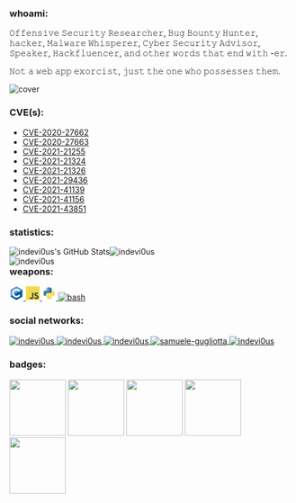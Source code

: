 <h3 id="whoami">
  whoami:
</h3>
<p>
  𝙾𝚏𝚏𝚎𝚗𝚜𝚒𝚟𝚎 𝚂𝚎𝚌𝚞𝚛𝚒𝚝𝚢 𝚁𝚎𝚜𝚎𝚊𝚛𝚌𝚑𝚎𝚛, 𝙱𝚞𝚐 𝙱𝚘𝚞𝚗𝚝𝚢 𝙷𝚞𝚗𝚝𝚎𝚛, 𝚑𝚊𝚌𝚔𝚎𝚛, 𝙼𝚊𝚕𝚠𝚊𝚛𝚎 𝚆𝚑𝚒𝚜𝚙𝚎𝚛𝚎𝚛, 𝙲𝚢𝚋𝚎𝚛 𝚂𝚎𝚌𝚞𝚛𝚒𝚝𝚢 𝙰𝚍𝚟𝚒𝚜𝚘𝚛, 𝚂𝚙𝚎𝚊𝚔𝚎𝚛, 𝙷𝚊𝚌𝚔𝚏𝚕𝚞𝚎𝚗𝚌𝚎𝚛, 𝚊𝚗𝚍 𝚘𝚝𝚑𝚎𝚛 𝚠𝚘𝚛𝚍𝚜 𝚝𝚑𝚊𝚝 𝚎𝚗𝚍 𝚠𝚒𝚝𝚑 -𝚎𝚛.
</p>
<p>
  𝙽𝚘𝚝 𝚊 𝚠𝚎𝚋 𝚊𝚙𝚙 𝚎𝚡𝚘𝚛𝚌𝚒𝚜𝚝, 𝚓𝚞𝚜𝚝 𝚝𝚑𝚎 𝚘𝚗𝚎 𝚠𝚑𝚘 𝚙𝚘𝚜𝚜𝚎𝚜𝚜𝚎𝚜 𝚝𝚑𝚎𝚖.
</p>
<img src="https://c.tenor.com/6IoEZ4qrt1YAAAAC/asta-demon.gif" alt="cover" />

<h3>
  CVE(s):
</h3>
<ul>
  <li>
    <a href="https://nvd.nist.gov/vuln/detail/CVE-2020-27662">CVE-2020-27662
    </a>
  </li>
  <li>
    <a href="https://nvd.nist.gov/vuln/detail/CVE-2020-27663">CVE-2020-27663</a>
  </li>
  <li>
    <a href="https://nvd.nist.gov/vuln/detail/CVE-2021-21255">CVE-2021-21255</a>
  </li>
  <li>
    <a href="https://nvd.nist.gov/vuln/detail/CVE-2021-21324">CVE-2021-21324</a>
  </li>
  <li>
    <a href="https://nvd.nist.gov/vuln/detail/CVE-2021-21326">CVE-2021-21326</a>
  </li>
  <li>
    <a href="https://nvd.nist.gov/vuln/detail/CVE-2021-29436">CVE-2021-29436</a>
  </li>
  <li>
    <a href="https://nvd.nist.gov/vuln/detail/CVE-2021-41139">CVE-2021-41139</a>
  </li>
  <li>
    <a href="https://nvd.nist.gov/vuln/detail/CVE-2021-41156">CVE-2021-41156</a>
  </li>
  <li>
    <a href="https://nvd.nist.gov/vuln/detail/CVE-2021-43851">CVE-2021-43851</a>
  </li>
</ul>

<h3>
  statistics:
</h3>
<p align="left">
  <img align="left" src="https://github-readme-stats.vercel.app/api?username=indevi0us&show_icons=true&hide_border=true&count_private=true&theme=monokai" alt="indevi0us's GitHub Stats">
  <img align="left" src="https://github-readme-streak-stats.herokuapp.com/?user=indevi0us&count_private=true&theme=monokai" alt="indevi0us" />
  <img align="left" width=500 src="https://github-readme-stats.vercel.app/api/top-langs/?username=indevi0us&count_private=true&theme=monokai" alt="indevi0us" />
</p>

<h3>
  weapons:
</h3>
<p align="left">
  <a href="https://www.cprogramming.com/" target="_blank" rel="noreferrer">
    <img src="https://raw.githubusercontent.com/devicons/devicon/master/icons/c/c-original.svg" alt="c" width="25" height="25"/>
  </a>
  <a href="https://developer.mozilla.org/en-US/docs/Web/JavaScript" target="_blank" rel="noreferrer">
    <img src="https://raw.githubusercontent.com/devicons/devicon/master/icons/javascript/javascript-original.svg" alt="javascript" width="25" height="25"/>
  </a>
  <a href="https://www.python.org" target="_blank" rel="noreferrer">
    <img src="https://raw.githubusercontent.com/devicons/devicon/master/icons/python/python-original.svg" alt="python" width="25" height="25"/>
  </a>
  <a href="https://www.gnu.org/software/bash/" target="_blank" rel="noreferrer">
    <img src="https://www.vectorlogo.zone/logos/gnu_bash/gnu_bash-icon.svg" alt="bash" width="25" height="25"/>
  </a>
</p>

<h3>
  social networks:
</h3>
<p align="left">
  <a href="https://www.twitch.tv/indevi0usTV" target="blank">
    <img align="center" src="https://raw.githubusercontent.com/rahuldkjain/github-profile-readme-generator/master/src/images/icons/Social/twitch.svg" alt="indevi0us" height="25" width="25" />
  </a>
  <a href="https://twitter.com/indevi0us" target="blank">
    <img align="center" src="https://raw.githubusercontent.com/rahuldkjain/github-profile-readme-generator/master/src/images/icons/Social/twitter.svg" alt="indevi0us" height="25" width="25" />
  </a>
  <a href="https://instagram.com/indevi0us" target="blank">
    <img align="center" src="https://raw.githubusercontent.com/rahuldkjain/github-profile-readme-generator/master/src/images/icons/Social/instagram.svg" alt="indevi0us" height="25" width="25" />
  </a>
  <a href="https://linkedin.com/in/samuele-gugliotta" target="blank">
    <img align="center" src="https://raw.githubusercontent.com/rahuldkjain/github-profile-readme-generator/master/src/images/icons/Social/linked-in-alt.svg" alt="samuele-gugliotta" height="25" width="25" />
  </a>
  <a href="https://www.youtube.com/c/indevi0us" target="blank">
    <img align="center" src="https://raw.githubusercontent.com/rahuldkjain/github-profile-readme-generator/master/src/images/icons/Social/youtube.svg" alt="indevi0us" height="25" width="25" />
  </a>
</p>


<h3>
  badges:
</h3>
<p align="left">
  <img src="https://hckrt.com/assets/custom/img/badges/hackrate-Newcomer.png" width="100" height="100">
  <img src="https://hckrt.com/assets/custom/img/badges/hackrate-Hack_Everything.png" width="100" height="100">
  <img src="https://hckrt.com/assets/custom/img/badges/hackrate-Inviter.png" width="100" height="100">
  <img src="https://hckrt.com/assets/custom/img/badges/hackrate-Bounty_Hunter.png" width="100" height="100">
  <img src="https://hckrt.com/assets/custom/img/badges/hackrate-Monster.png" width="100" height="100">
</p>
